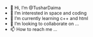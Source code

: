 - 👋 Hi, I’m @TusharDaima
- 👀 I’m interested in space and coding
- 🌱 I’m currently learning c++ and html
- 💞️ I’m looking to collaborate on ...
- 📫 How to reach me ...

<!---
TusharDaima/TusharDaima is a ✨ special ✨ repository because its `README.md` (this file) appears on your GitHub profile.
You can click the Preview link to take a look at your changes.
--->
